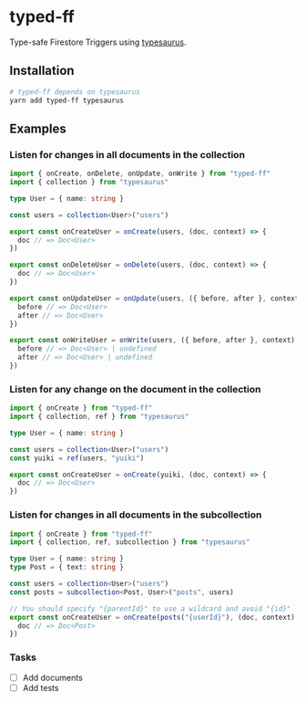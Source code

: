 # typed-ff

Type-safe Firestore Triggers using [typesaurus](https://github.com/kossnocorp/typesaurus).

## Installation

```sh
# typed-ff depends on typesaurus
yarn add typed-ff typesaurus
```

## Examples

### Listen for changes in all documents in the collection

```ts
import { onCreate, onDelete, onUpdate, onWrite } from "typed-ff"
import { collection } from "typesaurus"

type User = { name: string }

const users = collection<User>("users")

export const onCreateUser = onCreate(users, (doc, context) => {
  doc // => Doc<User>
})

export const onDeleteUser = onDelete(users, (doc, context) => {
  doc // => Doc<User>
})

export const onUpdateUser = onUpdate(users, ({ before, after }, context) => {
  before // => Doc<User>
  after // => Doc<User>
})

export const onWriteUser = onWrite(users, ({ before, after }, context) => {
  before // => Doc<User> | undefined
  after // => Doc<User> | undefined
})
```

### Listen for any change on the document in the collection

```ts
import { onCreate } from "typed-ff"
import { collection, ref } from "typesaurus"

type User = { name: string }

const users = collection<User>("users")
const yuiki = ref(users, "yuiki")

export const onCreateUser = onCreate(yuiki, (doc, context) => {
  doc // => Doc<User>
})
```

### Listen for changes in all documents in the subcollection

```ts
import { onCreate } from "typed-ff"
import { collection, ref, subcollection } from "typesaurus"

type User = { name: string }
type Post = { text: string }

const users = collection<User>("users")
const posts = subcollection<Post, User>("posts", users)

// You should specify "{parentId}" to use a wildcard and avoid "{id}"
export const onCreateUser = onCreate(posts("{userId}"), (doc, context) => {
  doc // => Doc<Post>
})
```

### Tasks

- [ ] Add documents
- [ ] Add tests
